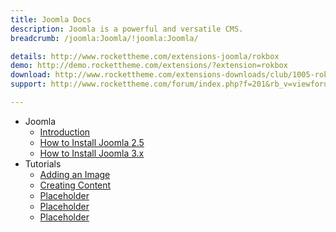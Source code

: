 ```yaml
---
title: Joomla Docs
description: Joomla is a powerful and versatile CMS.
breadcrumb: /joomla:Joomla/!joomla:Joomla/

details: http://www.rockettheme.com/extensions-joomla/rokbox
demo: http://demo.rockettheme.com/extensions/?extension=rokbox
download: http://www.rockettheme.com/extensions-downloads/club/1005-rokbox
support: http://www.rockettheme.com/forum/index.php?f=201&rb_v=viewforum

---
```


* Joomla
    * [Introduction](INDEX.md)
    * [How to Install Joomla 2.5](install_joomla_2-5.md)
    * [How to Install Joomla 3.x](install_joomla_3-x.md)
* Tutorials
    * [Adding an Image](#)
    * [Creating Content](#)
    * [Placeholder](#)
    * [Placeholder](#)
    * [Placeholder](#)
